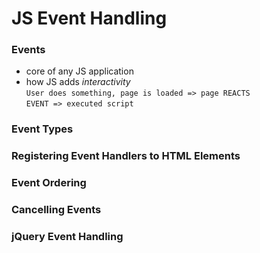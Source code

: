 # JS Event Handling

### Events
  * core of any JS application
  * how JS adds *interactivity*    
      `User does something, page is loaded => page REACTS`  
      `EVENT => executed script`

### Event Types

### Registering Event Handlers to HTML Elements
### Event Ordering
### Cancelling Events
### jQuery Event Handling

